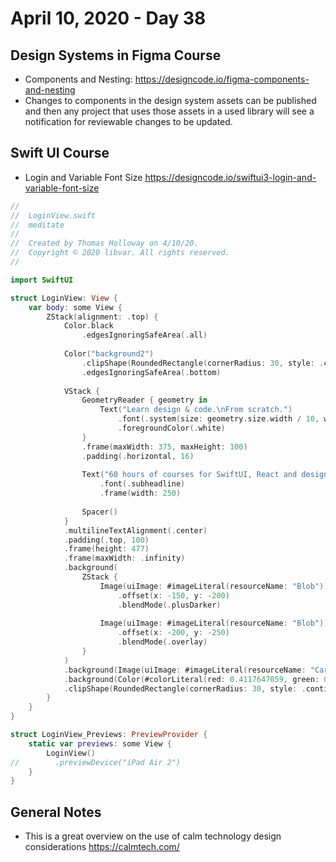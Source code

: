 # April 10, 2020 - Day 38

## Design Systems in Figma Course
* Components and Nesting: https://designcode.io/figma-components-and-nesting
* Changes to components in the design system assets can be published and then any project that uses those assets in
a used library will see a notification for reviewable changes to be updated.

## Swift UI Course

* Login and Variable Font Size https://designcode.io/swiftui3-login-and-variable-font-size

```swift
//
//  LoginView.swift
//  meditate
//
//  Created by Thomas Holloway on 4/10/20.
//  Copyright © 2020 libvar. All rights reserved.
//

import SwiftUI

struct LoginView: View {
    var body: some View {
        ZStack(alignment: .top) {
            Color.black
                .edgesIgnoringSafeArea(.all)
            
            Color("background2")
                .clipShape(RoundedRectangle(cornerRadius: 30, style: .continuous))
                .edgesIgnoringSafeArea(.bottom)
            
            VStack {
                GeometryReader { geometry in
                    Text("Learn design & code.\nFrom scratch.")
                        .font(.system(size: geometry.size.width / 10, weight: .bold))
                        .foregroundColor(.white)
                }
                .frame(maxWidth: 375, maxHeight: 100)
                .padding(.horizontal, 16)
                
                Text("60 hours of courses for SwiftUI, React and design tools.")
                    .font(.subheadline)
                    .frame(width: 250)
                
                Spacer()
            }
            .multilineTextAlignment(.center)
            .padding(.top, 100)
            .frame(height: 477)
            .frame(maxWidth: .infinity)
            .background(
                ZStack {
                    Image(uiImage: #imageLiteral(resourceName: "Blob"))
                        .offset(x: -150, y: -200)
                        .blendMode(.plusDarker)
                    
                    Image(uiImage: #imageLiteral(resourceName: "Blob"))
                        .offset(x: -200, y: -250)
                        .blendMode(.overlay)
                }
            )
            .background(Image(uiImage: #imageLiteral(resourceName: "Card3")), alignment: .bottom)
            .background(Color(#colorLiteral(red: 0.4117647059, green: 0.4705882353, blue: 0.9725490196, alpha: 1)))
            .clipShape(RoundedRectangle(cornerRadius: 30, style: .continuous))
        }
    }
}

struct LoginView_Previews: PreviewProvider {
    static var previews: some View {
        LoginView()
//        .previewDevice("iPad Air 2")
    }
}
```

## General Notes
* This is a great overview on the use of calm technology design considerations https://calmtech.com/
